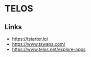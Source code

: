 <h1>TELOS</h1>
<h2>Links</h2>
<ul>
<li><a href="https://tstarter.io/">https://tstarter.io/</a></li>
<li><a href="https://www.tswaps.com/">https://www.tswaps.com/</a></li>
<li><a href="https://www.telos.net/explore-apps">https://www.telos.net/explore-apps</a></li>
</ul>